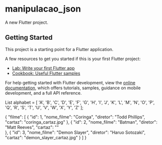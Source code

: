 # manipulacao_json

A new Flutter project.

## Getting Started

This project is a starting point for a Flutter application.

A few resources to get you started if this is your first Flutter project:

- [Lab: Write your first Flutter app](https://docs.flutter.dev/get-started/codelab)
- [Cookbook: Useful Flutter samples](https://docs.flutter.dev/cookbook)

For help getting started with Flutter development, view the
[online documentation](https://docs.flutter.dev/), which offers tutorials,
samples, guidance on mobile development, and a full API reference.

List<String> alphabet = [
    'A',
    'B',
    'C',
    'D',
    'E',
    'F',
    'G',
    'H',
    'I',
    'J',
    'K',
    'L',
    'M',
    'N',
    'O',
    'P',
    'Q',
    'R',
    'S',
    'T',
    'U',
    'V',
    'W',
    'X',
    'Y',
    'Z'
  ];

  {
    "filme": [
        {
            "id": 1,
            "nome_filme": "Coringa",
            "diretor": "Todd Phillips",
            "cartaz": "coringa_cartaz.jpg"
        },
        {
            "id": 2,
            "nome_filme": "Batman",
            "diretor": "Matt Reeves",
            "cartaz": ""     
        },
        {
            "id": 3,
            "nome_filme": "Demon Slayer",
            "diretor": "Haruo Sotozaki",
            "cartaz": "demon_slayer_cartaz.jpg"
        }
    ]
}